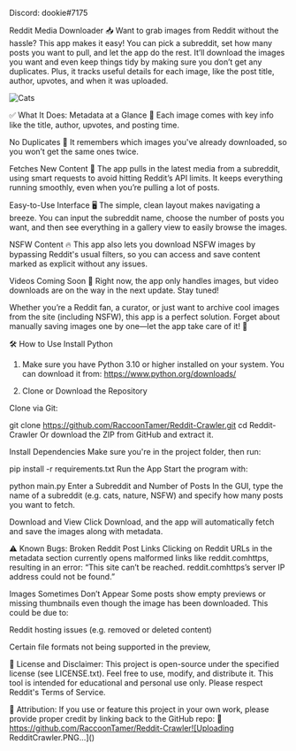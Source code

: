 Discord: dookie#7175

Reddit Media Downloader 📥
Want to grab images from Reddit without the hassle? This app makes it easy! You can pick a subreddit, set how many posts you want to pull, and let the app do the rest. It’ll download the images you want and even keep things tidy by making sure you don’t get any duplicates. Plus, it tracks useful details for each image, like the post title, author, upvotes, and when it was uploaded.


![Cats](https://github.com/user-attachments/assets/d9036471-edf5-4466-8dac-30f1bc5b072f)


✅ What It Does:
Metadata at a Glance 📝
Each image comes with key info like the title, author, upvotes, and posting time.

No Duplicates 🚫
It remembers which images you've already downloaded, so you won’t get the same ones twice.

Fetches New Content 🔄
The app pulls in the latest media from a subreddit, using smart requests to avoid hitting Reddit’s API limits. It keeps everything running smoothly, even when you’re pulling a lot of posts.

Easy-to-Use Interface 🖥️
The simple, clean layout makes navigating a breeze. You can input the subreddit name, choose the number of posts you want, and then see everything in a gallery view to easily browse the images.

NSFW Content 🔥
This app also lets you download NSFW images by bypassing Reddit's usual filters, so you can access and save content marked as explicit without any issues.

Videos Coming Soon 🎥
Right now, the app only handles images, but video downloads are on the way in the next update. Stay tuned!

Whether you’re a Reddit fan, a curator, or just want to archive cool images from the site (including NSFW), this app is a perfect solution. Forget about manually saving images one by one—let the app take care of it! 🙌

🛠️ How to Use
Install Python
1. Make sure you have Python 3.10 or higher installed on your system. You can download it from:
https://www.python.org/downloads/

2. Clone or Download the Repository

Clone via Git:

git clone https://github.com/RaccoonTamer/Reddit-Crawler.git
cd Reddit-Crawler
Or download the ZIP from GitHub and extract it.

Install Dependencies
Make sure you're in the project folder, then run:

pip install -r requirements.txt
Run the App
Start the program with:

python main.py
Enter a Subreddit and Number of Posts
In the GUI, type the name of a subreddit (e.g. cats, nature, NSFW) and specify how many posts you want to fetch.

Download and View
Click Download, and the app will automatically fetch and save the images along with metadata.

⚠️ Known Bugs:
Broken Reddit Post Links
Clicking on Reddit URLs in the metadata section currently opens malformed links like reddit.comhttps, resulting in an error:
“This site can’t be reached. reddit.comhttps’s server IP address could not be found.”

Images Sometimes Don’t Appear
Some posts show empty previews or missing thumbnails even though the image has been downloaded. This could be due to:

Reddit hosting issues (e.g. removed or deleted content)

Certain file formats not being supported in the preview,

📄 License and Disclaimer:
This project is open-source under the specified license (see LICENSE.txt). Feel free to use, modify, and distribute it. This tool is intended for educational and personal use only. Please respect Reddit's Terms of Service.

🙏 Attribution:
If you use or feature this project in your own work, please provide proper credit by linking back to the GitHub repo:
🔗 https://github.com/RaccoonTamer/Reddit-Crawler![Uploading RedditCrawler.PNG…]()
